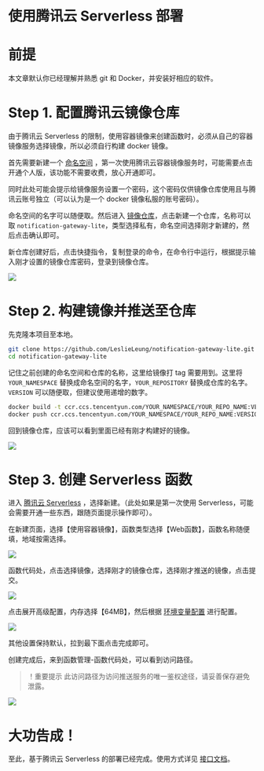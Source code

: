 <h1>使用腾讯云 Serverless 部署</h1>

# 前提

本文章默认你已经理解并熟悉 git 和 Docker，并安装好相应的软件。


# Step 1. 配置腾讯云镜像仓库

由于腾讯云 Serverless 的限制，使用容器镜像来创建函数时，必须从自己的容器镜像服务选择镜像，所以必须自行构建 docker 镜像。

首先需要新建一个 [命名空间](https://console.cloud.tencent.com/tcr/namespace) ，第一次使用腾讯云容器镜像服务时，可能需要点击开通个人版，该功能不需要收费，放心开通即可。

同时此处可能会提示给镜像服务设置一个密码，这个密码仅供镜像仓库使用且与腾讯云账号独立（可以认为是一个 docker 镜像私服的账号密码）。

命名空间的名字可以随便取。然后进入 [镜像仓库](https://console.cloud.tencent.com/tcr/repository)，点击新建一个仓库，名称可以取 `notification-gateway-lite`，类型选择私有，命名空间选择刚才新建的，然后点击确认即可。

新仓库创建好后，点击快捷指令，复制登录的命令，在命令行中运行，根据提示输入刚才设置的镜像仓库密码，登录到镜像仓库。

![](http://img.ameow.xyz/202205290540180.png)


# Step 2. 构建镜像并推送至仓库

先克隆本项目至本地。

```bash
git clone https://github.com/LeslieLeung/notification-gateway-lite.git
cd notification-gateway-lite
```

记住之前创建的命名空间和仓库的名称，这里给镜像打 tag 需要用到。这里将 `YOUR_NAMESPACE` 替换成命名空间的名字，`YOUR_REPOSITORY` 替换成仓库的名字。`VERSION` 可以随便取，但建议使用递增的数字。

```bash
docker build -t ccr.ccs.tencentyun.com/YOUR_NAMESPACE/YOUR_REPO_NAME:VERSION .
docker push ccr.ccs.tencentyun.com/YOUR_NAMESPACE/YOUR_REPO_NAME:VERSION
```

回到镜像仓库，应该可以看到里面已经有刚才构建好的镜像。

![](http://img.ameow.xyz/202205290548858.png)


# Step 3. 创建 Serverless 函数

进入 [腾讯云 Serverless](https://console.cloud.tencent.com/scf/list) ，选择新建。（此处如果是第一次使用 Serverless，可能会需要开通一些东西，跟随页面提示操作即可）。

在新建页面，选择【使用容器镜像】，函数类型选择【Web函数】，函数名称随便填，地域按需选择。

![](http://img.ameow.xyz/202205290551452.png)

函数代码处，点击选择镜像，选择刚才的镜像仓库，选择刚才推送的镜像，点击提交。

![](http://img.ameow.xyz/202205290552175.png)

点击展开高级配置，内存选择【64MB】，然后根据 [环境变量配置](Env.md) 进行配置。

![](http://img.ameow.xyz/202205290554815.png)

其他设置保持默认，拉到最下面点击完成即可。

创建完成后，来到函数管理-函数代码处，可以看到访问路径。

> ！重要提示 此访问路径为访问推送服务的唯一鉴权途径，请妥善保存避免泄露。

![](http://img.ameow.xyz/202205290556488.png)

# 大功告成！

至此，基于腾讯云 Serverless 的部署已经完成。使用方式详见 [接口文档](Api.md)。